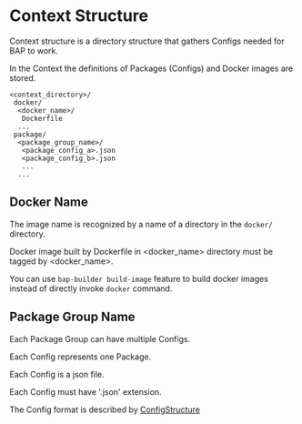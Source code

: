 
# Context Structure

Context structure is a directory structure that gathers Configs needed for BAP to
work.

In the Context the definitions of Packages (Configs) and Docker images are stored.

``` plaintext
<context_directory>/
 docker/
  <docker_name>/
   Dockerfile
  ...
 package/
  <package_group_name>/
   <package_config_a>.json
   <package_config_b>.json
   ...
  ...
```

## Docker Name

The image name is recognized by a name of a directory in the `docker/` directory.

Docker image built by Dockerfile in <docker_name> directory must be tagged by <docker_name>.

You can use `bap-builder build-image` feature to build docker images instead of directly invoke `docker` command.

## Package Group Name

Each Package Group can have multiple Configs.

Each Config represents one Package.

Each Config is a json file.

Each Config must have '.json' extension.

The Config format is described by [ConfigStructure]

[ConfigStructure]: ./ConfigStructure.md

